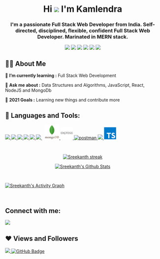 <!-- <p align="left"> <img src="https://komarev.com/ghpvc/?username=kamlendr&label=Profile%20views&color=0e75b6&style=flat" alt="kamlendr" /> </p> -->

<h1 align="center">Hi <img src="https://raw.githubusercontent.com/MartinHeinz/MartinHeinz/master/wave.gif" width="30px"> I'm Kamlendra</h1>
<h3 align="center">I'm a passionate Full Stack Web Developer from India. Self-directed, disciplined, flexible, confident Full Stack Web Developer. Marinated in MERN stack.</h3>

<p align= "center">

<img src="https://img.shields.io/badge/JS-Javascript-red"/>
<img src="https://img.shields.io/badge/React-React-blue"/>
<img src="https://img.shields.io/badge/React-Redux-blue"/>
<img src="https://img.shields.io/badge/Node-node-green"/>
<img src="https://img.shields.io/badge/express-Express-blueviolet"/>
<img src="https://img.shields.io/badge/Mongodb-mongodb-brightgreen"/>
</p>

## 🙋‍♂️ About Me

🌱 **I’m currently learning :** Full Stack Web Development

💬 **Ask me about :** Data Structures and Algorithms, JavaScript, React, NodeJS and MongoDb

🥅 **2021 Goals :** Learning new things and contribute more

<!-- 📫 You can reach me at [chat](mailto:kamlend11@gmail.com)! -->


## 🚀 Languages and Tools:
<p align="left">
    <a href="https://www.w3.org/html/" target="_blank"> <img src="https://img.icons8.com/color/48/000000/html-5.png"/> </a>
    <a href="https://www.w3schools.com/css/" target="_blank"> <img src="https://img.icons8.com/color/48/000000/css3.png"/> </a>
    <a href="https://developer.mozilla.org/en-US/docs/Web/JavaScript" target="_blank"> <img src="https://img.icons8.com/color/48/000000/javascript.png"/> </a>
    <a href="https://reactjs.org/" target="_blank"> <img src="https://img.icons8.com/color/48/000000/react-native.png"/> </a>
    <a href="https://redux.js.org" target="_blank"> <img src="https://img.icons8.com/color/48/000000/redux.png"/> </a>    
    <!-- <a href="https://getbootstrap.com" target="_blank"> <img src="https://img.icons8.com/color/48/000000/bootstrap.png"/> </a>  -->
    <a style="padding-right:8px;" href="https://nodejs.org" target="_blank"> <img src="https://img.icons8.com/color/48/000000/nodejs.png"/> </a>
     <a href="https://www.mongodb.com/" target="_blank"> <img src="https://raw.githubusercontent.com/devicons/devicon/master/icons/mongodb/mongodb-original-wordmark.svg" alt="mongodb" width="48" height="48"/> </a>
     <a href="https://expressjs.com" target="_blank"> <img src="https://raw.githubusercontent.com/devicons/devicon/master/icons/express/express-original-wordmark.svg" alt="express" width="40" height="40"/> </a>
     <a href="https://postman.com" target="_blank"> <img src="https://www.vectorlogo.zone/logos/getpostman/getpostman-icon.svg" alt="postman" width="45" height="45"/> </a>
    <!-- <a style="padding-right:8px;" href="https://www.mysql.com/" target="_blank"> <img src="https://img.icons8.com/fluent/50/000000/mysql-logo.png"/> </a> --> 
    <!-- <a href="https://firebase.google.com/" target="_blank"> <img src="https://img.icons8.com/color/48/000000/firebase.png"/> </a>  -->   
    <a href="https://git-scm.com/" target="_blank"> <img src="https://img.icons8.com/color/48/000000/git.png"/> </a>
      <a href="https://www.typescriptlang.org/" target="_blank"> <img src="https://raw.githubusercontent.com/devicons/devicon/master/icons/typescript/typescript-original.svg" alt="typescript" width="40" height="40"/> </a>  
</p>
<br/>

<!-- if you like what i do, maybe consider buying me a coffee/tea 🥺👉👈 -->

<!-- <a href="https://www.buymeacoffee.com/kamlendr" target="_blank"><img src="https://cdn.buymeacoffee.com/buttons/v2/default-red.png" alt="Buy Me A Coffee" width="150" ></a> -->

<p align="center">
    <a href="https://github.com/kamlendr/github-readme-streak-stats">
        <img title="🔥 Get streak stats for your profile at git.io/streak-stats" alt="Sreekanth streak" src="https://github-readme-streak-stats.herokuapp.com/?user=kamlendr&theme=black-ice&hide_border=true&stroke=0000&background=060A0CD0"/>
    </a>
</p>

 
  <p align="center">
    <a href="https://github.com/kamlendr/github-readme-stats"><img alt="Sreekanth's Github Stats" src="https://github-readme-stats.vercel.app/api?username=kamlendr&show_icons=true&count_private=true&theme=react&hide_border=true&bg_color=0D1117" /></a>
    </p>

<br/>

<a href="https://github.com/kamlendr/github-readme-activity-graph"><img alt="Sreekanth's Activity Graph" src="https://activity-graph.herokuapp.com/graph?username=kamlendr&bg_color=0D1117&color=5BCDEC&line=5BCDEC&point=FFFFFF&hide_border=true" /></a>

<br/>

## Connect with me:
<p align="left">

<a href = "https://www.linkedin.com/in/kmlndr/"><img src="https://img.icons8.com/fluent/48/000000/linkedin.png"/></a>


</p>

## ❤ Views and Followers
<a href="https://github.com/kamlendr/github-profile-views-counter">
    <img src="https://komarev.com/ghpvc/?username=kamlendr">
</a>
<a href="https://github.com/kamlendr?tab=followers"><img src="https://img.shields.io/github/followers/kamlendr?label=Followers&style=social" alt="GitHub Badge"></a>
